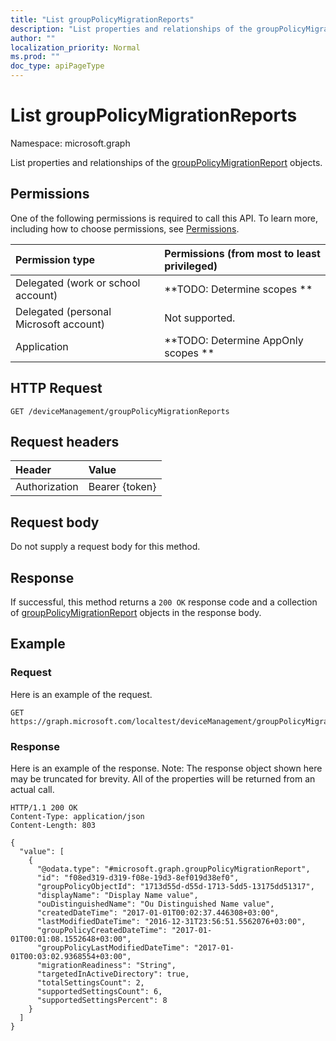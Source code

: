 ```yaml
---
title: "List groupPolicyMigrationReports"
description: "List properties and relationships of the groupPolicyMigrationReport objects."
author: ""
localization_priority: Normal
ms.prod: ""
doc_type: apiPageType
---
```


# List groupPolicyMigrationReports

Namespace: microsoft.graph

List properties and relationships of the [groupPolicyMigrationReport](../resources/grouppolicymigrationreport.md) objects.

## Permissions
One of the following permissions is required to call this API. To learn more, including how to choose permissions, see [Permissions](/concepts/permissions-reference.md).

|Permission type|Permissions (from most to least privileged)|
|:---|:---|
|Delegated (work or school account)|**TODO: Determine scopes **|
|Delegated (personal Microsoft account)|Not supported.|
|Application|**TODO: Determine AppOnly scopes **|

## HTTP Request
<!-- {
  "blockType": "ignored"
}
-->
``` http
GET /deviceManagement/groupPolicyMigrationReports
```

## Request headers
|Header|Value|
|:---|:---|
|Authorization|Bearer {token}|

## Request body
Do not supply a request body for this method.

## Response
If successful, this method returns a `200 OK` response code and a collection of [groupPolicyMigrationReport](../resources/grouppolicymigrationreport.md) objects in the response body.

## Example

### Request
Here is an example of the request.
<!-- {
  "blockType": "request",
  "name": "get_grouppolicymigrationreport"
}
-->
``` http
GET https://graph.microsoft.com/localtest/deviceManagement/groupPolicyMigrationReports
```

### Response
Here is an example of the response. Note: The response object shown here may be truncated for brevity. All of the properties will be returned from an actual call.
<!-- {
  "blockType": "response",
  "truncated": true,
  "@odata.type": "collection(microsoft.graph.grouppolicymigrationreport)"
}
-->
``` http
HTTP/1.1 200 OK
Content-Type: application/json
Content-Length: 803

{
  "value": [
    {
      "@odata.type": "#microsoft.graph.groupPolicyMigrationReport",
      "id": "f08ed319-d319-f08e-19d3-8ef019d38ef0",
      "groupPolicyObjectId": "1713d55d-d55d-1713-5dd5-13175dd51317",
      "displayName": "Display Name value",
      "ouDistinguishedName": "Ou Distinguished Name value",
      "createdDateTime": "2017-01-01T00:02:37.446308+03:00",
      "lastModifiedDateTime": "2016-12-31T23:56:51.5562076+03:00",
      "groupPolicyCreatedDateTime": "2017-01-01T00:01:08.1552648+03:00",
      "groupPolicyLastModifiedDateTime": "2017-01-01T00:03:02.9368554+03:00",
      "migrationReadiness": "String",
      "targetedInActiveDirectory": true,
      "totalSettingsCount": 2,
      "supportedSettingsCount": 6,
      "supportedSettingsPercent": 8
    }
  ]
}
```

